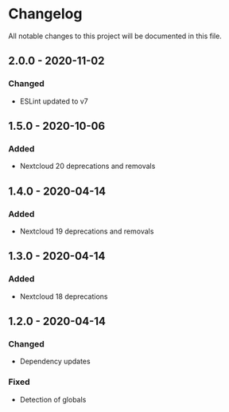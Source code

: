 # Changelog

All notable changes to this project will be documented in this file.

## 2.0.0 - 2020-11-02
### Changed
- ESLint updated to v7

## 1.5.0 - 2020-10-06
### Added
- Nextcloud 20 deprecations and removals

## 1.4.0 - 2020-04-14
### Added
- Nextcloud 19 deprecations and removals

## 1.3.0 - 2020-04-14
### Added
- Nextcloud 18 deprecations

## 1.2.0 - 2020-04-14
### Changed
- Dependency updates
### Fixed
- Detection of globals
